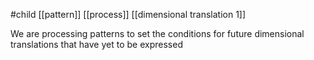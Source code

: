 #child [[pattern]] [[process]] [[dimensional translation 1]]

We are processing patterns to set the conditions for future dimensional translations that have yet to be expressed

